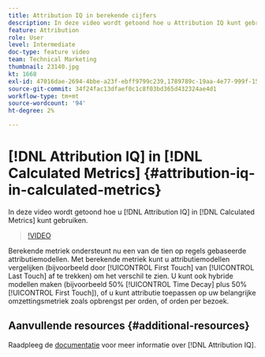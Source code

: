 ```yaml
---
title: Attribution IQ in berekende cijfers
description: In deze video wordt getoond hoe u Attribution IQ kunt gebruiken in Berekende waarden.
feature: Attribution
role: User
level: Intermediate
doc-type: feature video
team: Technical Marketing
thumbnail: 23140.jpg
kt: 1668
exl-id: 47016dae-2694-4bbe-a23f-ebff9799c239,1789789c-19aa-4e77-999f-15fa11b7f858
source-git-commit: 34f24fac13dfaef0c1c8f03bd365d432324ae4d1
workflow-type: tm+mt
source-wordcount: '94'
ht-degree: 2%

---
```


# [!DNL Attribution IQ] in  [!DNL Calculated Metrics] {#attribution-iq-in-calculated-metrics}

In deze video wordt getoond hoe u [!DNL Attribution IQ] in [!DNL Calculated Metrics] kunt gebruiken.

>[!VIDEO](https://video.tv.adobe.com/v/23140/?quality=12)

Berekende metriek ondersteunt nu een van de tien op regels gebaseerde attributiemodellen. Met berekende metriek kunt u attributiemodellen vergelijken (bijvoorbeeld door [!UICONTROL First Touch] van [!UICONTROL Last Touch] af te trekken) om het verschil te zien. U kunt ook hybride modellen maken (bijvoorbeeld 50% [!UICONTROL Time Decay] plus 50% [!UICONTROL First Touch]), of u kunt attributie toepassen op uw belangrijke omzettingsmetriek zoals opbrengst per orden, of orden per bezoek.

## Aanvullende resources {#additional-resources}

Raadpleeg de [documentatie](https://experienceleague.adobe.com/docs/analytics/analyze/analysis-workspace/attribution/overview.html) voor meer informatie over [!DNL Attribution IQ].
